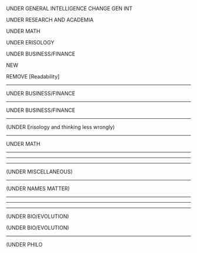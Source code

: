 UNDER GENERAL INTELLIGENCE
CHANGE GEN INT
	
		
		
UNDER RESEARCH AND ACADEMIA
    
    
        
	
        
UNDER MATH

	
UNDER ERISOLOGY

UNDER BUSINESS/FINANCE 

	

NEW

	
		

	

REMOVE
[Readability]

--------------------------------------
UNDER BUSINESS/FINANCE 



--------------------------------------
UNDER BUSINESS/FINANCE 








--------------------------------------
(UNDER Erisology and thinking less wrongly)





--------------------------------------
UNDER MATH




--------------------------------------







--------------------------------------






--------------------------------------
(UNDER MISCELLANEOUS)


--------------------------------------
(UNDER NAMES MATTER)






----------------------------------------	



--------------------------------------



--------------------------------------
(UNDER BIO/EVOLUTION)


(UNDER BIO/EVOLUTION)


--------------------------------------
(UNDER PHILO
